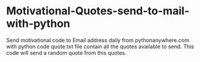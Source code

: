 # Motivational-Quotes-send-to-mail-with-python
Send motivational code to Email address daily from pythonanywhere.com with python code
quote.txt file contain all the quotes available to send.
This code will send a random quote from this quotes.
